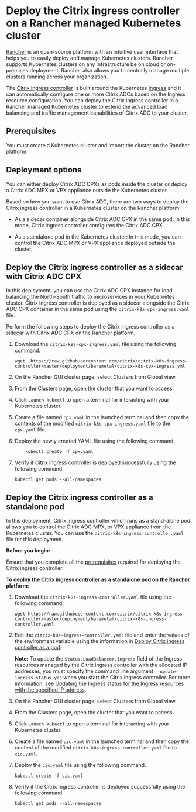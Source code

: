 # Deploy the Citrix ingress controller on a Rancher managed Kubernetes cluster

[Rancher](https://rancher.com/) is an open-source platform with an intuitive user interface that helps you to easily deploy and manage Kubernetes clusters. Rancher supports Kubernetes clusters on any infrastructure be on cloud or on-premises deployment. Rancher also allows you to centrally manage multiple clusters running across your organization.

 The [Citrix ingress controller](/docs/index.md) is built around the Kubernetes [Ingress](https://kubernetes.io/docs/concepts/services-networking/ingress/) and it can automatically configure one or more Citrix ADCs based on the Ingress resource configuration. You can deploy the Citrix ingress controller in a Rancher managed Kubernetes cluster to extend the advanced load balancing and traffic management capabilities of Citrix ADC to your cluster.

## Prerequisites

You must create a Kubernetes cluster and import the cluster on the Rancher platform.

## Deployment options

 You can either deploy Citrix ADC CPXs as pods inside the cluster or deploy a Citrix ADC MPX or VPX appliance outside the Kubernetes cluster.

Based on how you want to use Citrix ADC, there are two ways to deploy the Citrix ingress controller in a Kubernetes cluster on the Rancher platform:

-  As a sidecar container alongside Citrix ADC CPX in the same pod: In this mode, Citrix ingress controller configures the Citrix ADC CPX.
  
-  As a standalone pod in the Kubernetes cluster: In this mode, you can control the Citrix ADC MPX or VPX appliance deployed outside the cluster.

## Deploy the Citrix ingress controller as a sidecar with Citrix ADC CPX

In this deployment, you can use the Citrix ADC CPX instance for load balancing the North-South traffic to microservices in your Kubernetes cluster. Citrix ingress controller is deployed as a sidecar alongside the Citrix ADC CPX container in the same pod using the `citrix-k8s-cpx-ingress.yaml` file.

Perform the following steps to deploy the Citrix ingress controller as a sidecar with Citrix ADC CPX on the Rancher platform.

1.  Download the `citrix-k8s-cpx-ingress.yaml` file using the following command.

        wget  https://raw.githubusercontent.com/citrix/citrix-k8s-ingress-controller/master/deployment/baremetal/citrix-k8s-cpx-ingress.yml

1.  On the Rancher GUI cluster page, select Clusters from Global view.
1.  From the Clusters page, open the cluster that you want to access.
1.  Click `Launch kubectl` to open a terminal for interacting with your Kubernetes cluster.
1.  Create a file named `cpx.yaml` in the launched terminal and then copy the contents of the modified `citrix-k8s-cpx-ingress.yaml` file to the `cpx.yaml` file.
1.  Deploy the newly created YAML file using the following command.

            kubectl create -f cpx.yaml
1.  Verify if Citrix ingress controller is deployed successfully using the following command.

        kubectl get pods --all-namespaces

## Deploy the Citrix ingress controller as a standalone pod

In this deployment, Citrix ingress controller which runs as a stand-alone pod allows you to control the Citrix ADC MPX, or VPX appliance from the Kubernetes cluster. You can use the `citrix-k8s-ingress-controller.yaml` file for this deployment.

**Before you begin:**

Ensure that you complete all the [prerequisites](deploy-cic-yaml.md#prerequisites) required for deploying the Citrix ingress controller.

**To deploy the Citrix ingress controller as a standalone pod on the Rancher platform:**

1.  Download the  `citrix-k8s-ingress-controller.yaml` file using the following command:

        wget https://raw.githubusercontent.com/citrix/citrix-k8s-ingress-controller/master/deployment/baremetal/citrix-k8s-ingress-controller.yaml

1.  Edit the `citrix-k8s-ingress-controller.yaml` file and enter the values of the environment variable using the information in [Deploy Citrix ingress controller as a pod](deploy-cic-yaml.md#deploy-citrix-ingress-controller-as-a-pod).

     **Note:** To update the `Status.LoadBalancer.Ingress` field of the Ingress resources managed by the Citrix ingress controller with the allocated IP addresses, you must specify the command line argument `--update-ingress-status yes` when you start the Citrix ingress controller. For more information, see [Updating the Ingress status for the Ingress resources with the specified IP address](https://developer-docs.citrix.com/projects/citrix-k8s-ingress-controller/en/latest/configure/ingress-classes/#updating-the-ingress-status-for-the-ingress-resources-with-the-specified-ip-address).

1.  On the Rancher GUI cluster page, select Clusters from Global view.
1.  From the Clusters page, open the cluster that you want to access.
1.  Click `Launch kubectl` to open a terminal for interacting with your Kubernetes cluster.
1.  Create a file named `cic.yaml` in the launched terminal and then copy the content of the modified `citrix-k8s-ingress-controller.yaml` file to `cic.yaml`.
1.  Deploy the `cic.yaml` file using the following command.

        kubectl create -f cic.yaml

1.  Verify if the Citrix ingress controller is deployed successfully using the following command.

        kubectl get pods --all-namespaces
